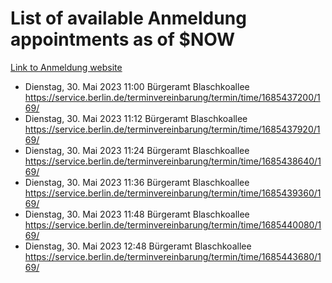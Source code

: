 # List of available Anmeldung appointments as of $NOW
[Link to Anmeldung website](https://service.berlin.de/terminvereinbarung/termin/tag.php?termin=1&anliegen[]=120686&dienstleisterlist=122210,122217,327316,122219,327312,122227,327314,122231,327346,122243,327348,122254,122252,329742,122260,329745,122262,329748,122271,327278,122273,327274,122277,327276,330436,122280,327294,122282,327290,122284,327292,122291,327270,122285,327266,122286,327264,122296,327268,150230,329760,122297,327286,122294,327284,122312,329763,122314,329775,122304,327330,122311,327334,122309,327332,317869,122281,327352,122279,329772,122283,122276,327324,122274,327326,122267,329766,122246,327318,122251,327320,122257,327322,122208,327298,122226,327300&herkunft=http%3A%2F%2Fservice.berlin.de%2Fdienstleistung%2F120686%2F)
- Dienstag, 30. Mai 2023 11:00 Bürgeramt Blaschkoallee https://service.berlin.de/terminvereinbarung/termin/time/1685437200/169/
- Dienstag, 30. Mai 2023 11:12 Bürgeramt Blaschkoallee https://service.berlin.de/terminvereinbarung/termin/time/1685437920/169/
- Dienstag, 30. Mai 2023 11:24 Bürgeramt Blaschkoallee https://service.berlin.de/terminvereinbarung/termin/time/1685438640/169/
- Dienstag, 30. Mai 2023 11:36 Bürgeramt Blaschkoallee https://service.berlin.de/terminvereinbarung/termin/time/1685439360/169/
- Dienstag, 30. Mai 2023 11:48 Bürgeramt Blaschkoallee https://service.berlin.de/terminvereinbarung/termin/time/1685440080/169/
- Dienstag, 30. Mai 2023 12:48 Bürgeramt Blaschkoallee https://service.berlin.de/terminvereinbarung/termin/time/1685443680/169/
